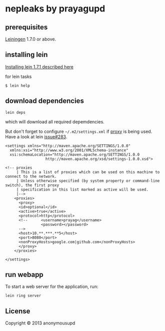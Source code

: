 # nepleaks by prayagupd

## prerequisites

[Leiningen][1] 1.7.0 or above.

[1]: https://github.com/technomancy/leiningen

## installing lein 

[Installing lein 1.7.1 described here](http://prayag-waves.blogspot.com.au/2013/01/installing-lein-on-ubuntu-1210.html)

for lein tasks

```
$ lein help
```

## download dependencies

    lein deps 

which will download all required depemdencies.

But don't forget to configure `~/.m2/settings.xml` if [proxy](http://maven.apache.org/guides/mini/guide-proxies.html) is being used. Have a look at lein [issue#283](https://github.com/technomancy/leiningen/issues/283). 

    <settings xmlns="http://maven.apache.org/SETTINGS/1.0.0"
      xmlns:xsi="http://www.w3.org/2001/XMLSchema-instance"
      xsi:schemaLocation="http://maven.apache.org/SETTINGS/1.0.0
                      http://maven.apache.org/xsd/settings-1.0.0.xsd">

    <!-- proxies
         | This is a list of proxies which can be used on this machine to connect to the network.
         | Unless otherwise specified (by system property or command-line switch), the first proxy
         | specification in this list marked as active will be used.
         |-->
        <proxies>
          <proxy>
          <id>optional</id>
          <active>true</active>
          <protocol>http</protocol>
          <!--      <username>prayag</username>
                    <password></password>
          -->
          <host>10.**.***.**5</host>
          <port>8080</port>
          <nonProxyHosts>google.com|github.com</nonProxyHosts>
          </proxy>
        </proxies>

    </settings>


## run webapp

To start a web server for the application, run:

    lein ring server

## License

Copyright © 2013 anonymousupd

